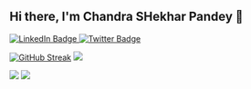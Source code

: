 ## Hi there, I'm Chandra SHekhar Pandey  👋

<div id="badges">
  <a href="https://www.linkedin.com/in/chandra8848/">
    <img src="https://img.shields.io/badge/LinkedIn-blue?style=for-the-badge&logo=linkedin&logoColor=white" alt="LinkedIn Badge"/>
  </a>
  <a href="https://x.com/shekhar8848">
    <img src="https://img.shields.io/badge/Twitter-blue?style=for-the-badge&logo=twitter&logoColor=white" alt="Twitter Badge"/>
  </a>
</div>

[![GitHub Streak](https://github-readme-streak-stats.herokuapp.com?user=chandra10207&theme=dark)](https://git.io/streak-stats)
![](http://github-profile-summary-cards.vercel.app/api/cards/profile-details?username=chandra10207&theme=onedark)

![](http://github-profile-summary-cards.vercel.app/api/cards/stats?username=chandra10207&theme=onedark)
![](http://github-profile-summary-cards.vercel.app/api/cards/most-commit-language?username=chandra10207&theme=onedark)

<!--
**chandra10207/chandra10207** is a ✨ _special_ ✨ repository because its `README.md` (this file) appears on your GitHub profile.

Here are some ideas to get you started:

- 🔭 I’m currently working on ...
- 🌱 I’m currently learning ...
- 👯 I’m looking to collaborate on ...
- 🤔 I’m looking for help with ...
- 💬 Ask me about ...
- 📫 How to reach me: ...
- 😄 Pronouns: ...
- ⚡ Fun fact: ...
-->

